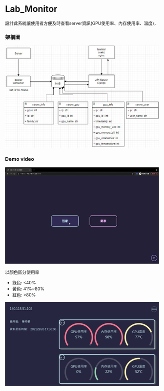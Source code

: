# Lab_Monitor  

設計此系統讓使用者方便及時查看server資訊(GPU使用率、內存使用率、溫度)，

### 架構圖
![image](https://github.com/ych861031/Lab_Monitor/blob/main/架構圖.jpg)  

### Demo video
![image](https://github.com/ych861031/Lab_Monitor/blob/main/Lab_Monitor.gif)  

以顏色區分使用率  
* 綠色: <40%  
* 黃色: 41%~80%  
* 紅色: >80%  

![image](https://github.com/ych861031/Lab_Monitor/blob/main/demoIMG.jpg)
